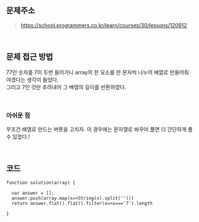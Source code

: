 ## 문제주소

> https://school.programmers.co.kr/learn/courses/30/lessons/120912

</br>

## 문제 접근 방법

77인 숫자를 7이 두번 들어가니 array의 한 요소를 한 문자씩 나누어 배열로 만들어줘야겠다는 생각이 들었다.  
그리고 7인 것만 추려내어 그 배열의 길이를 반환하였다.

</br>

### 아쉬운 점

무조건 배열로 만드는 버릇을 고치자. 이 경우에는 문자열로 바꾸어 풀면 더 간단하게 풀 수 있었다.!

</br>

## 코드

```
function solution(array) {

  var answer = [];
  answer.push(array.map(x=>String(x).split('')))
  return answer.flat().flat().filter(x=>x==='7').length

}
```
